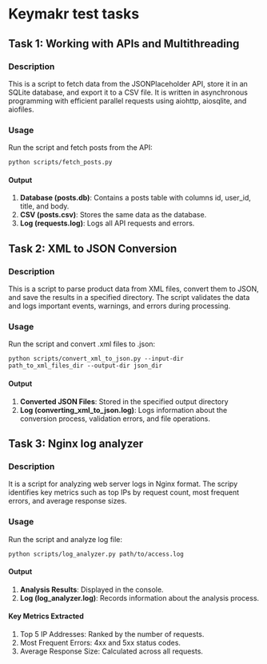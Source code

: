 # Keymakr test tasks


## Task 1: Working with APIs and Multithreading

### Description

This is a script to fetch data from the JSONPlaceholder API, store it in an SQLite database, and export it to a CSV file.
It is written in asynchronous programming with efficient parallel requests using aiohttp, aiosqlite, and aiofiles.

### Usage

Run the script and fetch posts from the API:

`python scripts/fetch_posts.py`

#### Output

1) **Database (posts.db)**: Contains a posts table with columns id, user_id, title, and body.
2) **CSV (posts.csv)**: Stores the same data as the database.
3) **Log (requests.log)**: Logs all API requests and errors.


## Task 2: XML to JSON Conversion

### Description

This is a script to parse product data from XML files, convert them to JSON, and save the results in a specified directory.
The script validates the data and logs important events, warnings, and errors during processing.

### Usage

Run the script and convert .xml files to .json:

`python scripts/convert_xml_to_json.py --input-dir path_to_xml_files_dir --output-dir json_dir`

#### Output

1) **Converted JSON Files**: Stored in the specified output directory
2) **Log (converting_xml_to_json.log)**: Logs information about the conversion process, validation errors, and file operations.


## Task 3: Nginx log analyzer

### Description

It is a script for analyzing web server logs in Nginx format.
The scripy identifies key metrics such as top IPs by request count, most frequent errors, and average response sizes.

### Usage

Run the script and analyze log file:

`python scripts/log_analyzer.py path/to/access.log`

#### Output

1) **Analysis Results**: Displayed in the console.
2) **Log (log_analyzer.log)**: Records information about the analysis process.

#### Key Metrics Extracted

1) Top 5 IP Addresses: Ranked by the number of requests.
2) Most Frequent Errors: 4xx and 5xx status codes.
3) Average Response Size: Calculated across all requests.
